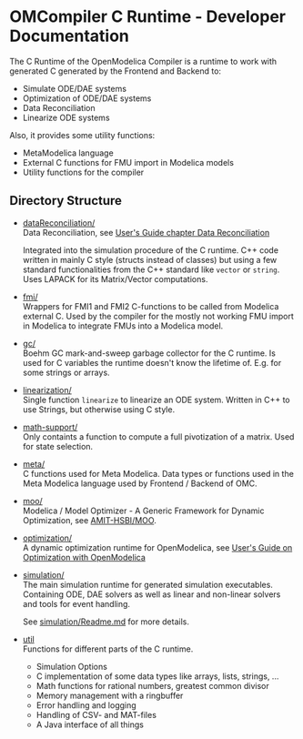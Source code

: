 # OMCompiler C Runtime - Developer Documentation

The C Runtime of the OpenModelica Compiler is a runtime to work with generated C
generated by the Frontend and Backend to:

  - Simulate ODE/DAE systems
  - Optimization of ODE/DAE systems
  - Data Reconciliation
  - Linearize ODE systems

Also, it provides some utility functions:

  - MetaModelica language
  - External C functions for FMU import in Modelica models
  - Utility functions for the compiler

## Directory Structure

  - [dataReconciliation/](./dataReconciliation/)<br/>
    Data Reconciliation, see
    [User's Guide chapter Data Reconciliation](https://openmodelica.org/doc/OpenModelicaUsersGuide/latest/dataReconciliation.html#data-reconciliation)

    Integrated into the simulation procedure of the C runtime. C++ code written
    in mainly C style (structs instead of classes) but using a few standard
    functionalities from the C++ standard like `vector` or `string`. Uses LAPACK
    for its Matrix/Vector computations.

  - [fmi/](./fmi/)<br/>
    Wrappers for FMI1 and FMI2 C-functions to be called from Modelica external
    C. Used by the compiler for the mostly not working FMU import in Modelica to
    integrate FMUs into a Modelica model.

  - [gc/](./gc/)<br/>
    Boehm GC mark-and-sweep garbage collector for the C runtime. Is used for C
    variables the runtime doesn't know the lifetime of. E.g. for some strings or
    arrays.

  - [linearization/](./linearization/)<br/>
    Single function `linearize` to linearize an ODE system. Written in C++ to
    use Strings, but otherwise using C style.

  - [math-support/](./math-support/)<br/>
    Only containts a function to compute a full pivotization of a matrix. Used
    for state selection.

  - [meta/](./meta/)<br/>
    C functions used for Meta Modelica. Data types or functions used in the Meta
    Modelica language used by Frontend / Backend of OMC.

  - [moo/](./moo/)<br/>
    Modelica / Model Optimizer - A Generic Framework for Dynamic Optimization,
    see [AMIT-HSBI/MOO](https://github.com/AMIT-HSBI/MOO).

  - [optimization/](./optimization/)<br/>
    A dynamic optimization runtime for OpenModelica, see
    [User's Guide on Optimization with OpenModelica](https://openmodelica.org/doc/OpenModelicaUsersGuide/latest/optimization.html#builtin-dynamic-optimization)

  - [simulation/](./simulation/)<br/>
    The main simulation runtime for generated simulation executables. Containing
    ODE, DAE solvers as well as linear and non-linear solvers and tools for
    event handling.

    See [simulation/Readme.md](./simulation/Readme.md) for more details.

  - [util](./util/)<br/>
    Functions for different parts of the C runtime.

    - Simulation Options
    - C implementation of some data types like arrays, lists, strings, ...
    - Math functions for rational numbers, greatest common divisor
    - Memory management with a ringbuffer
    - Error handling and logging
    - Handling of CSV- and MAT-files
    - A Java interface of all things
